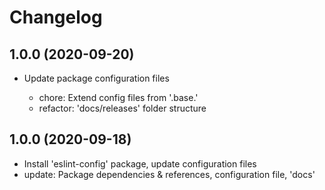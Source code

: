 # Changelog

## 1.0.0 (2020-09-20)

- Update package configuration files

  - chore: Extend config files from '.base.'
  - refactor: 'docs/releases' folder structure

## 1.0.0 (2020-09-18)

- Install 'eslint-config' package, update configuration files
- update: Package dependencies & references, configuration file, 'docs'
